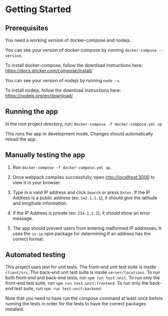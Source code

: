 # Getting Started

## Prerequisites

You need a working version of docker-compose and nodejs.

You can see your version of docker-compose by running `docker-compose --version`.

To install docker-compose, follow the download instructions here: https://docs.docker.com/compose/install/

You can see your version of nodejs by running `node -v`.

To install nodejs, follow the download instructions here: https://nodejs.org/en/download/

## Running the app

In the root project directory, run: `docker-compose -f docker-compose.yml up`

This runs the app in development mode. Changes should automatically reload the app.

## Manually testing the app

1. Run `docker-compose -f docker-compose.yml up`.

2. Once webpack compiles successfully, open [http://localhost:3000](http://localhost:3000) to view it in your browser.

3. Type in a valid IP address and click `Search` or press `Enter`. If the IP Address is a public address (ex: `142.1.1.1`), it should give the latitude and longitude information.

4. If the IP Address is private (ex: `234.1.2.2`), it should show an error message.

5. The app should prevent users from entering malformed IP addresses. It uses the `is-ip` npm package for determining if an address has the correct format.

## Automated testing

This project uses jest for unit tests. The front-end unit test suite is inside `client/src`. The back-end unit test suite is inside `server/locations`. To run both front-end and back-end tests, run `npm run test:unit`. To run only the front-end test suite, run `npm run test:unit:frontend`. To run only the back-end test suite, run `npm run test:unit:backend:`

Note that you need to have run the compose command at least once before running the tests in order for the tests to have the correct packages installed.
